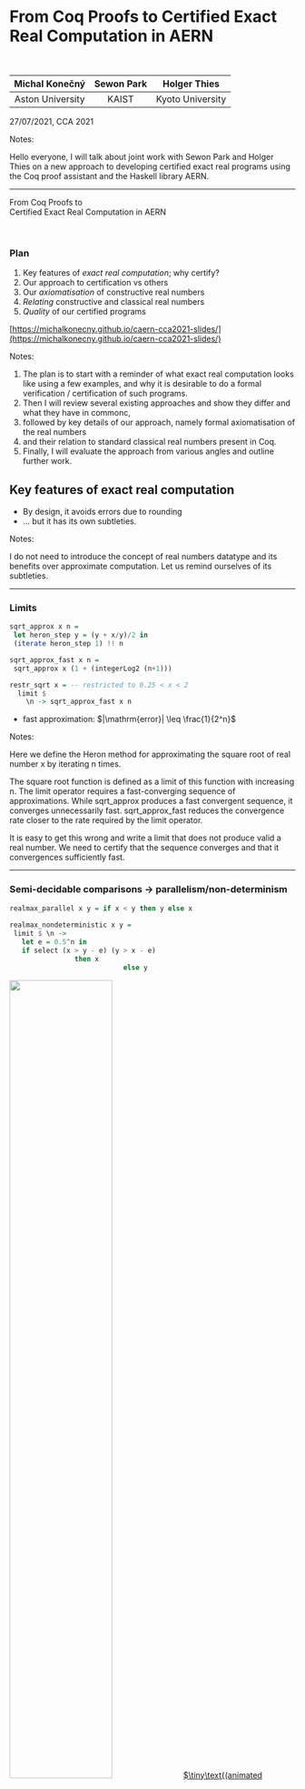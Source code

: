 # From Coq Proofs to Certified Exact Real Computation in AERN

<br/>

|Michal Konečný|Sewon Park|Holger Thies|
|:---------------:|:----------:|:----------------:|
|Aston University|KAIST|Kyoto University|

27/07/2021, CCA 2021  <!-- .element: style="font-size: 70%;" -->

Notes:

Hello everyone,  I will talk about joint work with Sewon Park and Holger Thies on a new approach to developing certified exact real programs using the Coq proof assistant and the Haskell library AERN.

----

From Coq Proofs to <br/> Certified Exact Real Computation in AERN

<br/>

### Plan

1. Key features of *exact real computation*; why certify?
2. Our approach to certification vs others
3. Our *axiomatisation* of constructive real numbers
4. *Relating* constructive and classical real numbers
5. *Quality* of our certified programs

[https://michalkonecny.github.io/caern-cca2021-slides/](https://michalkonecny.github.io/caern-cca2021-slides/)

Notes:

1. The plan is to start with a reminder of what exact real computation looks like using a few examples, and why it is desirable to do a formal verification / certification of such programs.
2. Then I will review several existing approaches and show they differ and what they have in commonc,
3. followed by key details of our approach, namely formal axiomatisation of the real numbers
4. and their relation to standard classical real numbers present in Coq.
5. Finally, I will evaluate the approach from various angles and outline further work.

>>>>

## Key features of exact real computation

* By design, it avoids errors due to rounding
* ... but it has its own subtleties.

Notes:

I do not need to introduce the concept of real numbers datatype and its benefits over approximate computation.
Let us remind ourselves of its subtleties.

----

### Limits

```Haskell [1-3|8-10|5-6]
sqrt_approx x n =
 let heron_step y = (y + x/y)/2 in
 (iterate heron_step 1) !! n

sqrt_approx_fast x n =
 sqrt_approx x (1 + (integerLog2 (n+1)))

restr_sqrt x = -- restricted to 0.25 < x < 2
  limit $ 
    \n -> sqrt_approx_fast x n  
```

* fast approximation: $|\mathrm{error}| \leq \frac{1}{2^n}$

Notes:

Here we define the Heron method for approximating the square root of real number x by iterating n times.

The square root function is defined as a limit of this function with increasing n.  The limit operator requires a fast-converging sequence of approximations.  While sqrt_approx produces a fast convergent sequence, it converges unnecessarily fast.  sqrt_approx_fast reduces the convergence rate closer to the rate required by the limit operator.

It is easy to get this wrong and write a limit that does not produce valid a real number.  We need to certify that the sequence converges and that it convergences sufficiently fast.  

----

### Semi-decidable comparisons → parallelism/non-determinism

```Haskell [1|3-4|4-5|6-8]
realmax_parallel x y = if x < y then y else x
 
realmax_nondeterministic x y =
 limit $ \n ->
   let e = 0.5^n in
   if select (x > y - e) (y > x - e)
                then x      
                            else y
```

<img src="diags/max_fg.svg" width="60%" class="fragment" data-fragment-index="2">

<a href="https://www.geogebra.org/calculator/eb52xeed">
$\tiny\text{(animated version)}$</a>

Note:

Semi-decidability of order means that we cannot branch based on order the usual way.  This if-then-else actually works in AERN, but it is redefined to execute both branches in parallel while the lazy Boolean condition is undecided and merge the information from both branches, assuming that they compute the same number if the condition is never decided (ie x = y in this case).
We need to certify this assumption if we use this approach.

To avoid parallelism, we tend to use a limit and the select/choose command to compute an approximation.  A select is non-deterministic, ie the two semi-decidable conditions sometimes both hold and the select can choose freely between the branches.  Limit here has to work for a multi-valued function and we want a guarantee that the result is single-valued.

----

### Non-extensionality, search

```Haskell
magnitude1 x =
 integer $ fromJust $ List.findIndex id $ map test [0..]
 where
 test n = select (0.5^(n+2) < x) (x < 0.5^(n+1))
```

<img src="diags/magnitude1.png" width="50%">
<a href="https://www.geogebra.org/m/cgqkwfeb">
$\tiny\text{(GeoGebra source)}$</a>

Notes:

This program computes a version **of integer logarithm** for x in this domain.  As integer logarithm (like the floor function) is discontinuous, we cannot compute it.  Instead we need to compute a multivalued (non-deterministic, non-extensional) version with a loosened specification.  Support for such non-extensional functions is unavoidable in ERC.

Another notable feature of this program is **unguarded recursion/search**.  

? This poses a challenge for formalization since proof assistants usually strongly encourage syntactically guarded recursion.

----

### Why *certified* exact real computation?

Limits, non-determinism can easily go wrong
<br/>
→ formal verification worthwhile

----

## Our aims

* Reliability via verification
  * Readable specification
  * Small trusted base
  
* Smooth development
  * Specification, algorithms and proofs
  * Readable algorithms

* Fast execution 
  * eg like iRRAM, Ariadne, CDAR, AERN

Notes:

It should not take too long to write the specification and the verified algorithm.

>>>>

## Approaches to certified exact real computation

* **dependently-typed** / HO logic

* constructive / classical logic (or **both**)

* concrete / **abstract** real types

* size of trusted base

* Access to classical theorems on $\RR$

Notes:

There are already various approaches to certified ERC.  How does ours differ and how it build on existing work?  Approaches differ in their choice of logic and choice of real type, which usually impacts the size of trusted base and access to existing classical theorems (if any).

----

### Logic (1/2)

* HOL
  * `max : R → R → R :=` ... (program)
  * `Theorem max_meets_spec:`
    * `$\scriptsize\forall x\, y: (x>y \implies r=x)\land\ldots$`
      * where `$\scriptsize r=\text{max}\, x\, y$`

* Dependently-typed
  * `max:` `$\small\forall (x\, y:\text{R}), \{r\,|\,(x>y \to r=x)\land\ldots\}$`
  * proofs = programs

Notes:

First we need a sufficiently powerful logic.  Some proof assistants, including Isabelle, support a **higher-order logic**, where one would clearly separate definitions of terms and programs from the statements and proofs of their properties.  Here, the theorem says that if r is the result (of type real) of calling function max for x, y then r equals the larger of x, y.

On the other hand, assistants such as Coq, Agda and Lean are based on a **dependently-typed logic** where the program and its specification are mingled.  For example, here the **return type** of max already expresses that the return value equals the larger of x, y.  Writing the program for max and proving its specification is also mingled and using the same language.

**We chose the dependant-type approach and the proof assistant Coq.**

----
<!-- .slide: data-auto-animate -->
### Logic (2/2)

<table>
  <tr>
    <td>Constructive</td>
    <td>$\text{Set}$</td>
    <td>$\{ \_ | \_ \}$</td>
    <td>$\{\_\}+\{\_\}$</td>
    <td></td>
    <td>$\forall$</td>
    <td>$\to$</td>
    <td>$\land$</td>
  </tr>
  <tr>
    <td>Classical</td>
    <td>$\text{Prop}$</td>
    <td>$\exists \_,\_$</td>
    <td style="text-align:center;">$\_\lor\_$</td>
    <td></td>
    <td>$\forall$</td>
    <td>$\to$</td>
    <td>$\land$</td>
  </tr>
</table>

e.g.:

* `$\scriptsize\forall x y : \RR, (x > y) \lor(x = y) \lor(x < y)$` &nbsp;&nbsp;&nbsp;&nbsp; OK

* `$\scriptsize\forall x y : \RR, \{x > y\} + \{x = y\} + \{x < y\}$` KO

Notes:

Proofs as programs works well for constructive proofs.  Proofs of specification can also use constructive reasoning but does not have to.  
Many developers find it easier to use classical reasoning when verifying real number properties and it would be convenient if we could use the existing libraries of classically proved theorems.  Thus we want both: purely constructive reasoning about how result values depend on input values + more flexible reasoning about the (dependent) type of result values.

We will use the Coq conventions to differentiate between constructive and classical constructions.  The type Set is normally reserved for types of constructive values while Prop is a type of statements for which we do not assume any constructive content.  For example, a **constructive or**, applied to constructive sets gives a constructive disjoint union of these sets, and uses a notation that reminds us of this fact, unlike the usual notation for logical or.  For example, real order trichotomy holds classically but not constructively since real order is only semi-decidable.

Similarly, the constructive existential quantifier gives a construction (rather than just an assumption of existence) of the witness with the proof that it is a witness.

----
### Logic (2/2)
<!-- .slide: data-auto-animate -->
<table>
  <tr>
    <td>Constructive</td>
    <td>$\text{Set}$</td>
    <td>$\{ \_ | \_ \}$</td>
    <td>$\{\_\}+\{\_\}$</td>
    <td></td>
    <td>$\forall$</td>
    <td>$\to$</td>
    <td>$\land$</td>
  </tr>
  <tr>
    <td>Classical</td>
    <td>$\text{Prop}$</td>
    <td>$\exists \_,\_$</td>
    <td style="text-align:center;">$\_\lor\_$</td>
    <td></td>
    <td>$\forall$</td>
    <td>$\to$</td>
    <td>$\land$</td>
  </tr>
</table>

<img src="diags/overview-CReal-vs-R.svg" width="90%">

Notes:

This diagram shows how due to this dual world we usually have two real number types in Coq:  The classical real numbers and the constructive real numbers.  This picture is true of the Coq standard library as of recent versions.  The Coq libraries CoRN and Incone provide their own constructive real numbers and means to derive exact real programs mingled with their specifications and certifications.  These programs can be executed directly within Coq, or extracted to behaviourally equivalent Haskell or OCaml programs.  In CoRN both the program and its correctness verification use Set constructive reasoning.  In Incone the correctness reasoning can use classical logic.

In both CoRN and Incone, the formalization works directly with names of real numbers rather than real numbers.  Names are mapped to real numbers via a suitable representation, which are always redundant:

----

### Types of real numbers
<!-- .slide: data-auto-animate data-auto-animate-restart -->

* concrete using names
  * e.g., `$\scriptsize R = \{\xi : N \to Q \,|\,\xi \text{ is fast convergent} \} / (==)$`
  
  * the quotient often ignored, working with names


<img src="diags/names.png" width="50%">

Notes:

Here, ξ is a name of a real number using a fast Cauchy representation of real numbers.

----

### Types of real numbers
<!-- .slide: data-auto-animate -->

* concrete using names
  * e.g., `$\scriptsize R = \{\xi : N \to Q \,|\,\xi \text{ is fast convergent} \} / (==)$`
  
  * the quotient often ignored, working with names

* abstract using axioms
  * e.g., $R$ is an Archimedean ordered field 
    * computational: &nbsp; `$\scriptsize 0,1 : R,\, + : R → R → R,\,\ldots$`

    * specification: &nbsp; `$\scriptsize+\text{-comm} : \forall x\,y, x{+}y = y{+}x,\,\ldots$`

Notes:

Since there are many representations of the reals, some simpler and some more complicated, aimed at efficient execution, it is helpful to abstract away from names via an axiomatisation.

In CoRN and Coq standard library, there is an axiomatisation of constructive real numbers independent of names: 

----

### Types of real numbers
<!-- .slide: data-auto-animate -->

<img src="diags/overview-CReal-CR-R.svg" width="100%">

Notes:

The axiomatisation contains a Prop-based order which may be reasoned about classically, although as far as I understand, is not normally done in CoRN or the standard library.

This axiomatisation caters for models with names as can be seen in its intensional equality:

----

### Types of real numbers
<!-- .slide: data-auto-animate -->

* concrete using names
* abstract using axioms
  * notion of equality
    * extensional: `$\scriptsize x = y \text{ with } x < y ∨ x = y ∨ x > y$`
    * intensional: `$\scriptsize x == y  \;~\;  ¬ (x > y) ∧ ¬ (x < y)$`

<img src="diags/names.png" width="50%">

Notes:

We prefer an axiomatisation with extensional equality in which the order trichotomy classically holds.  This approach also makes it easier to connect the constructive reals to the Coq classical reals.

----

### Types of real numbers
<!-- .slide: data-auto-animate -->

* concrete using names
* abstract using axioms
  * e.g., $R$ is an Archimedean ordered field 
    * computational: &nbsp; `$\scriptsize 0,1 : R,\, + : R → R → R,\,\ldots$`

    * specification: &nbsp; `$\scriptsize+\text{-comm} : \forall x\,y, x{+}y = y{+}x,\,\ldots$`

  * or axioms corresponding to more convenient/efficient real operations
    * e.g., `$\scriptsize\mathrm{of\_Q} : Q → R$`

----

### Size of trusted base

* CoRN, Incone - execution inside Coq
* CoRN, Incone - extraction to Haskell/OCaml
* cAERN - extraction to Haskell + AERN2

<img src="diags/overview-trusted-base.svg" width="80%">

Notes:

* CoRN, Incone execution inside Coq
  * trusts: Coq core, Coq VM

* CoRN, Incone extraction to Haskell/OCaml
  * trusts: Coq core, Coq extraction, Haskell/OCaml Integer arithmetic (gmp)

* cAERN
  * trusts: + AERN (select, limit, etc), CDAR (MP interval arithmetic)

----

### Access to classical theorems on $\RR$

<img src="diags/overview-relator.svg" width="100%">

* In cAERN, and (in another way) in Incone

>>>>

## Our axiomatisation of constructive real numbers

* Real field
* Order and identity (classical)
* Semidecidable tests, partial functions
* Non-deterministic choice
* Multivalued/non-deterministic computation monad
* Limit
* Relating standard reals (`∇`, `relator`)

----
<!-- .slide: data-auto-animate -->
### Real field

```Coq
Axiom CR : Set.
Axiom CR0 : CR.
Axiom CR+ : CR -> CR -> CR.
...
```

(more to follow)

----
<!-- .slide: data-auto-animate -->
### Real field

```Coq
Axiom CR : Set.
Axiom CR0 : CR.
Axiom CR+ : CR -> CR -> CR.
...
```

### Order and identity (classical)

```Coq
Axiom CRlt : CR -> CR -> Prop. (* Notation "<" *)
Axiom CRtotal_order : 
  ∀ r1 r2 : CR, r1 < r2 \/ r1 = r2 \/ r2 < r1.
```

----
<!-- .slide: data-auto-animate -->
### Real field

```Coq
Axiom CR : Set.
Axiom CR0 : CR.
Axiom CR+ : CR -> CR -> CR.
...
```

### Order and identity (classical)

```Coq
Axiom CRlt : CR -> CR -> Prop. (* Notation "<" *)
Axiom CRtotal_order : 
  ∀ r1 r2 : CR, r1 < r2 \/ r1 = r2 \/ r2 < r1.
```

| classical  |  constructive |
|:--:|:--:|
| `x<y : Prop` | `semidec(x<y) : Set` |

----

### Semidecidable tests, partial functions

| classical  |  constructive |
|:--:|:--:|
| `x<y : Prop` | `semidec(x<y) : Set` |

```Coq [1-3|5-7|9,11]
Axiom K : Set.
Axiom trueK : K.
Axiom falseK : K.
 
Definition upK : K -> Prop := fun k : K => k = trueK.
 
Definition semidec := fun P : Prop => {k : K | upK k <-> P}.

Usage:

Axiom CRlt_semidec : ∀ x y : CR, semidec (x < y).
```

----

### Non-deterministic choice

* two Kleeneans, at least one is True (classically)
* can non-deterministically choose (constructively):

```Coq [1-3|5-9]
Definition select : 
  ∀ p q, semidec p -> semidec q -> p \/ q -> M ({p}+{q}).  
Proof. ... (* using select *)

example usage:

Definition M_split : 
  ∀ x y ε, ε > CR0 -> M ({x > y-ε} + {y > x-ε}).
Proof. ... (* using select *)

```

----

### Multivalued/non-deterministic computation monad

```Coq [1-5|7|9-10]
Axiom M : Type -> Type.
Axiom liftM : ∀ A B, (A -> B) -> M A -> M B.
Axiom unitM : ∀ T : Type, T -> M T.
Axiom multM : ∀ T : Type, M (M T) -> M T.
...

Definition singletonM : ∀ A, isSubsingleton A -> M A -> A.

Definition countableLiftM : 
  ∀ P : nat -> Type, (∀ n, M (P n)) -> M (∀ n, P n).
```

----

### Limit

```Coq [1-2|4-5|7-9]
Definition is_fast_cauchy_p (f : nat -> CR) := 
  ∀ n m, | f n - f m | <= prec n + prec m.

Definition is_fast_limit_p (x : CR) (f : nat -> CR) := 
  ∀ n, | x - f n | <= prec n.
 
Axiom limit :
  ∀ f : nat -> CR, 
    is_fast_cauchy_p f -> {x | is_fast_limit_p x f}.
```

`prec n = ` $2^{-n}$

----

### `mslimit`

Non-deterministic sequence, deterministic result

```Coq [9-11,13|12]
Definition singletonM : ∀ A, isSubsingleton A -> M A -> A.
Definition countableLiftM : 
  ∀ P : nat -> Type, (∀ n, M (P n)) -> M (∀ n, P n).

Axiom limit :
  ∀ f : nat -> CR, 
    is_fast_cauchy_p f -> {x | is_fast_limit_p x f}.

Definition mslimit :
  ∀ (P : CR -> Prop),
    (∃! z, P z) ->
    (∀ n, M {e | (∃ z, P z /\ dist e z <= prec n)}) -> 
    {z | P z}.
```

----

### Maximum via `mslimit`

```Haskell
realmax_nondeterministic x y =
 limit $ \n ->
   if select (x > y - 0.5^n) (y > x - 0.5^n)
                then x      else y
```

<img src="diags/realmax-coq-outline-extracted.png" width="90%">

<a href="https://github.com/holgerthies/coq-aern/blob/d600a52e4fa0ad0750dd1ecf7d3c1c15b9b951c3/formalization/Minmax.v#L111">
$\tiny\text{(Full Coq source)}$
</a>
<a href="https://github.com/holgerthies/coq-aern/blob/d600a52e4fa0ad0750dd1ecf7d3c1c15b9b951c3/extracted-examples/src/Max.hs#L42">
$\tiny\text{(Full Haskell source)}$
</a>

----
<!-- .slide: data-auto-animate -->
### Relating standard reals

* For Coq standard reals we have:
```Coq
∀ x : ℝ, 0 < x → ({ y : ℝ | x = y * y } : Set)
```
  * Set depending on non-constructive axioms
    * e.g. `∀ x y : ℝ, {x<y}+{x=y}+{x>y}`

* ∇ erases fake constructive aspects
```Coq
∀ x : ∇ℝ, 0 < x → ({ y : ∇ℝ | x = y * y } : Set)
```
* By `relate` axioms this implies what we need:
```Coq
∀ x : CR, 0 < x → ((∃ y : CR, x = y * y) : Prop)
```

Notes:

Sewon:
To put formally, results from classical libraries that uses unrealizable axioms such as Set level law of excluded middle and so on live in Set in a different type theory.
And, our relator brings it into Prop-level theorem in our constructive type theory by wrapping it with \nabla.

----
<!-- .slide: data-auto-animate -->
### Relating standard reals
<img src="diags/overview-relator.svg" width="80%">

```Coq
∀ x : ℝ, 0 < x → ({ y : ℝ | x = y * y } : Set) (* Decidable < *)

    ∀ x : ∇ℝ, 0 < x → { y : ∇ℝ | x = y * y } (* Semidecidable < *)

        ∀ x : CR, 0 < x → ((∃ y : CR, x = y * y) : Prop)
```

----
<!-- .slide: data-auto-animate -->
### Relating standard reals

`$$\nabla A :\equiv \{P : A \to \mathrm{Prop}\; |\; \exists!(x : A), P\; x\}$$`

* $\nabla$ is an idempotent monad
* $\nabla\text{Prop} = \text{Prop}$
* Naturally defined lifting for constants, functions, relations

```Coq [1|3|4-5|7-8]
Axiom relator : CR → ∇ℝ.
...
Axiom relator_constant0 : relator CR0 = unit∇ 0.
Axiom relator_addition : ∀ x y, relator (x + y) = 
  (lift_binary∇ (+)) (relator x) (relator y).
...
Axiom relator_lt : ∀ x y, x < y = 
  (lift_domain_binary∇ (<)) (relator x) (relator y).
```
(simplified version)

>>>>

## Quality of our certified programs

* Reliability

* Smooth development

* Execution speed

----
### Reliability

<br/>

* Need to trust **only**:
  * Coq core, Coq extraction
  
  * Haskell compiler, base libraries
  * CDAR, AERN2

----

### Smooth development

* Fact about Coq standard $\RR$ available, eg Coquelicot

* Coq tactics help transfer
* Specifications are readable
* Algorithms readability an issue, but can be improved

----
### Execution speed

<img src="diags/bench-timing.png">

$\tiny\text{(i7-4710MQ CPU, 16GB RAM, Ubuntu 18.04, Haskell Stackage LTS 17.2)}$

>>>>

## Summary

* Progress towards practical certified efficient reals
* Using Coq, Coq standard reals, Haskell/AERN2
* With new axiomatisation of constructive reals

<br/>
<br/>

## Future work

* Formally prove consistency and completeness of axioms
* Non-deterministic limits (eg complex sqrt)
* More programs, eg trigs, linear algebra, theorem proving, optimisation, ODE/PDE integration
* Extraction to other frameworks (CDAR, iRRAM, Ariadne)
* Alternative execution inside Coq via Incone, CoRN

----

## Thank you!

<img src="diags/overview-relator.svg" width="100%">